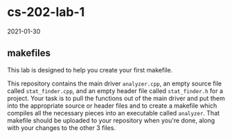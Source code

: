 # cs-202-lab-1
2021-01-30

## makefiles

This lab is designed to help you create your first makefile.

This repository contains the main driver `analyzer.cpp`, 
an empty source file called `stat_finder.cpp`, and an empty header file called `stat_finder.h`
for a project. 
Your task is to pull the functions out of the main driver and 
put them into the appropriate source or header files and to create a makefile
which compiles all the necessary pieces into an executable called `analyzer`. 
That makefile should be uploaded to your repository when you're done, 
along with your changes to the other 3 files.
